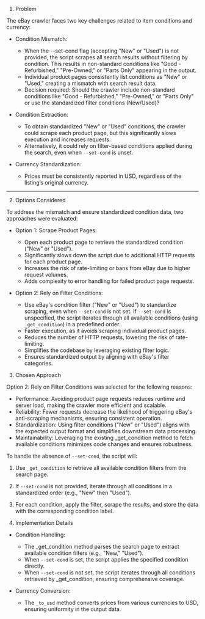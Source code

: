

1. Problem

The eBay crawler faces two key challenges related to item conditions and currency:

 - Condition Mismatch:
    -   When the --set-cond flag (accepting "New" or "Used") is not provided, the script scrapes all search results without filtering by condition. This results in non-standard conditions like "Good - Refurbished," "Pre-Owned," or "Parts Only" appearing in the output.
    -   Individual product pages consistently list conditions as "New" or "Used," creating a mismatch with search result data.
    -   Decision required: Should the crawler include non-standard conditions like "Good - Refurbished," "Pre-Owned," or "Parts Only"  or use the standardized filter conditions (New/Used)?
        
- Condition Extraction:
    -   To obtain standardized "New" or "Used" conditions, the crawler could scrape each product page, but this significantly slows execution and increases requests.
    -   Alternatively, it could rely on filter-based conditions applied during the search, even when `--set-cond` is unset.
        
- Currency Standardization:
    -   Prices must be consistently reported in USD, regardless of the listing’s original currency.
        
---

2. Options Considered

To address the mismatch and ensure standardized condition data, two approaches were evaluated:

- Option 1: Scrape Product Pages:
    
    -   Open each product page to retrieve the standardized condition ("New" or "Used").
    -   Significantly slows down the script due to additional HTTP requests for each product page.
    -   Increases the risk of rate-limiting or bans from eBay due to higher request volumes.    
    -   Adds complexity to error handling for failed product page requests.
            
- Option 2: Rely on Filter Conditions:
    
    -   Use eBay's condition filter ("New" or "Used") to standardize scraping, even when `--set-cond` is not set. If `--set-cond` is unspecified, the script iterates through all available conditions (using `_get_condition`) in a predefined order.
    -   Faster execution, as it avoids scraping individual product pages.
    -   Reduces the number of HTTP requests, lowering the risk of rate-limiting.
    -   Simplifies the codebase by leveraging existing filter logic.        
    -   Ensures standardized output by aligning with eBay's filter categories.
            

3. Chosen Approach

Option 2: Rely on Filter Conditions was selected for the following reasons:
-   Performance: Avoiding product page requests reduces runtime and server load, making the crawler more efficient and scalable.
-   Reliability: Fewer requests decrease the likelihood of triggering eBay's anti-scraping mechanisms, ensuring consistent operation.
-   Standardization: Using filter conditions ("New" or "Used") aligns with the expected output format and simplifies downstream data processing.
-   Maintainability: Leveraging the existing _get_condition method to fetch available conditions minimizes code changes and ensures robustness.
    

To handle the absence of `--set-cond`, the script will:

1.  Use `_get_condition` to retrieve all available condition filters from the search page.
2.  If `--set-cond` is not provided, iterate through all conditions in a standardized order (e.g., "New" then "Used").
3.  For each condition, apply the filter, scrape the results, and store the data with the corresponding condition label.
    

4. Implementation Details
-   Condition Handling:
    -   The _get_condition method parses the search page to extract available condition filters (e.g., "New," "Used").
    -   When `--set-cond` is set, the script applies the specified condition directly.
    -   When `--set-cond` is not set, the script iterates through all conditions retrieved by _get_condition, ensuring comprehensive coverage.
        
-   Currency Conversion:
    -   The `_to_usd` method converts prices from various currencies to USD, ensuring uniformity in the output data.
